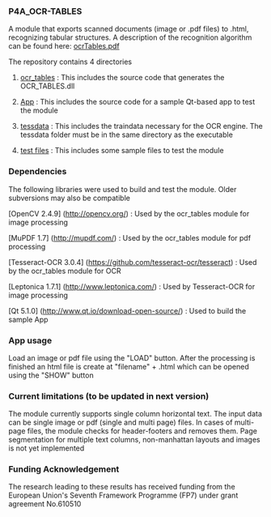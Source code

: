 ### P4A_OCR-TABLES

A module that exports scanned documents (image or .pdf files) to .html, recognizing tabular structures. A description of the recognition algorithm can be found here: [ocrTables.pdf](https://github.com/P4ALLcerthiti/P4ALL_OCR-TABLES/blob/master/ocrTables.pdf)

The repository contains 4 directories

1) [ocr_tables](https://github.com/P4ALLcerthiti/P4ALL_OCR-TABLES/tree/master/ocr_tables) : This includes the source code that generates the OCR_TABLES.dll

2) [App](https://github.com/P4ALLcerthiti/P4ALL_OCR-TABLES/tree/master/App) : This includes the source code for a sample Qt-based app to test the module

3) [tessdata](https://github.com/P4ALLcerthiti/P4ALL_OCR-TABLES/tree/master/tessdata) : This includes the traindata necessary for the OCR engine. The tessdata folder must be in the same directory as the executable

4) [test files](https://github.com/P4ALLcerthiti/P4ALL_OCR-TABLES/tree/master/test%20files) : This includes some sample files to test the module


### Dependencies

The following libraries were used to build and test the module. Older subversions may also be compatible

[OpenCV 2.4.9] (http://opencv.org/) : Used by the ocr_tables module for image processing

[MuPDF 1.7] (http://mupdf.com/) : Used by the ocr_tables module for pdf processing

[Tesseract-OCR 3.0.4] (https://github.com/tesseract-ocr/tesseract) : Used by the ocr_tables module for OCR

[Leptonica 1.7.1] (http://www.leptonica.com/) : Used by Tesseract-OCR for image processing

[Qt 5.1.0] (http://www.qt.io/download-open-source/) : Used to build the sample App

### App usage

Load an image or pdf file using the "LOAD" button. After the processing is finished an html file is create at "filename" + .html which can be opened using the "SHOW" button

### Current limitations (to be updated in next version)

The module currently supports single column horizontal text.
The input data can be single image or pdf (single and multi page) files. In cases of multi-page files, the module checks for header-footers and removes them.
Page segmentation for multiple text columns, non-manhattan layouts and images is not yet implemented

### Funding Acknowledgement

The research leading to these results has received funding from the European
Union's Seventh Framework Programme (FP7) under grant agreement No.610510

